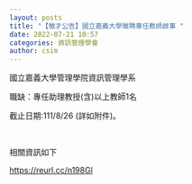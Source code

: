 ```yaml
---
layout: posts
title: "【徵才公告】國立嘉義大學徵聘專任教師啟事 "
date: 2022-07-21 10:57
categories: 資訊管理學會
author: csim
---
```


國立嘉義大學管理學院資訊管理學系

職缺：專任助理教授(含)以上教師1名 

截止日期:111/8/26 (詳如附件)。

 

相關資訊如下

https://reurl.cc/n198Gl
